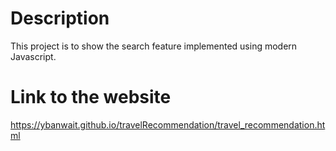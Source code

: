 # Description
This project is to show the search feature implemented using modern Javascript.

# Link to the website
https://ybanwait.github.io/travelRecommendation/travel_recommendation.html
